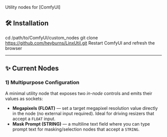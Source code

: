 Utility nodes for [ComfyUI]   

## 🛠️ Installation

cd /path/to/ComfyUI/custom_nodes
git clone https://github.com/heyburns/LinxUtil.git
Restart ComfyUI and refresh the browser

---

## ✨ Current Nodes

### 1) Multipurpose Configuration
A minimal utility node that exposes two *in-node* controls and emits their values as sockets:

- **Megapixels (FLOAT)** — set a target megapixel resolution value directly in the node (no external input required). Ideal for driving resizers that accept a `FLOAT` input.  
- **Mask Prompt (STRING)** — a multiline text field where you can type prompt text for masking/selection nodes that accept a `STRING`.

